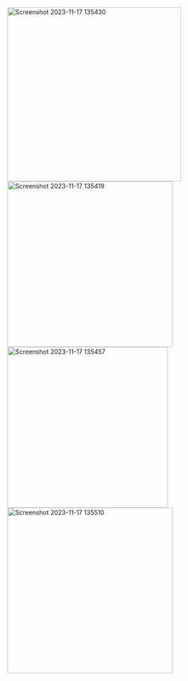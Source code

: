 <img width="393" alt="Screenshot 2023-11-17 135430" src="https://github.com/rashamiabhyankar12/to-do-app/assets/139979749/a4cf8dc2-da53-4a73-826e-73e8cd992890">
<img width="374" alt="Screenshot 2023-11-17 135419" src="https://github.com/rashamiabhyankar12/to-do-app/assets/139979749/094b9d47-56fa-45db-9af2-ba53d78e49bd">
<img width="363" alt="Screenshot 2023-11-17 135457" src="https://github.com/rashamiabhyankar12/to-do-app/assets/139979749/cdc76644-1e6d-4abd-94fb-8e15d5230bcc">
<img width="374" alt="Screenshot 2023-11-17 135510" src="https://github.com/rashamiabhyankar12/to-do-app/assets/139979749/a085a72d-ba9b-4b90-ba8f-d12b6f6b25c3">




